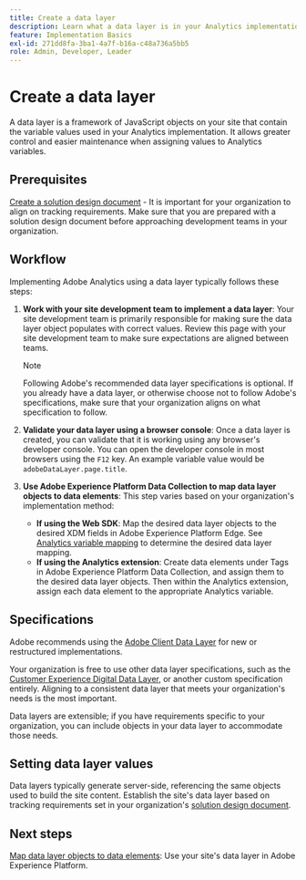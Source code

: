 ```yaml
---
title: Create a data layer
description: Learn what a data layer is in your Analytics implementation, and how it can be used to map variables in Adobe Analytics.
feature: Implementation Basics
exl-id: 271dd8fa-3ba1-4a7f-b16a-c48a736a5bb5
role: Admin, Developer, Leader
---
```

# Create a data layer

A data layer is a framework of JavaScript objects on your site that contain the variable values used in your Analytics implementation. It allows greater control and easier maintenance when assigning values to Analytics variables.

## Prerequisites

[Create a solution design document](solution-design.md) - It is important for your organization to align on tracking requirements. Make sure that you are prepared with a solution design document before approaching development teams in your organization.

## Workflow

Implementing Adobe Analytics using a data layer typically follows these steps:

1. **Work with your site development team to implement a data layer**: Your site development team is primarily responsible for making sure the data layer object populates with correct values. Review this page with your site development team to make sure expectations are aligned between teams.

   >[!NOTE]
   >
   >Following Adobe's recommended data layer specifications is optional. If you already have a data layer, or otherwise choose not to follow Adobe's specifications, make sure that your organization aligns on what specification to follow.

1. **Validate your data layer using a browser console**: Once a data layer is created, you can validate that it is working using any browser's developer console. You can open the developer console in most browsers using the `F12` key. An example variable value would be `adobeDataLayer.page.title`.
1. **Use Adobe Experience Platform Data Collection to map data layer objects to data elements**: This step varies based on your organization's implementation method:
   * **If using the Web SDK**: Map the desired data layer objects to the desired XDM fields in Adobe Experience Platform Edge. See [Analytics variable mapping](../aep-edge/variable-mapping.md) to determine the desired data layer mapping.
   * **If using the Analytics extension**: Create data elements under Tags in Adobe Experience Platform Data Collection, and assign them to the desired data layer objects. Then within the Analytics extension, assign each data element to the appropriate Analytics variable.

## Specifications

Adobe recommends using the [Adobe Client Data Layer](https://github.com/adobe/adobe-client-data-layer/wiki) for new or restructured implementations.

Your organization is free to use other data layer specifications, such as the [Customer Experience Digital Data Layer](https://www.w3.org/2013/12/ceddl-201312.pdf), or another custom specification entirely. Aligning to a consistent data layer that meets your organization's needs is the most important.

Data layers are extensible; if you have requirements specific to your organization, you can include objects in your data layer to accommodate those needs.

## Setting data layer values

Data layers typically generate server-side, referencing the same objects used to build the site content. Establish the site's data layer based on tracking requirements set in your organization's [solution design document](solution-design.md).

## Next steps

[Map data layer objects to data elements](../launch/layer-to-elements.md): Use your site's data layer in Adobe Experience Platform.
